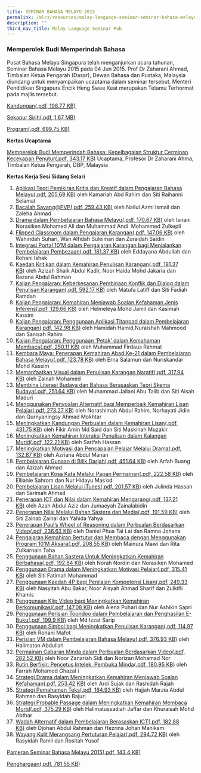 ```yaml
---
title: SEMINAR BAHASA MELAYU 2015
permalink: /mlcs/resources/malay-language-seminar-seminar-bahasa-melayu-publications/seminar-bahasa-melayu-2015/
description: ""
third_nav_title: Malay Language Seminar Pub
---
```

### Memperolek Budi Memperindah Bahasa

Pusat Bahasa Melayu Singapura telah menganjurkan acara tahunan, Seminar Bahasa Melayu 2015 pada 04 Jun 2015. Prof Dr Zaharani Ahmad, Timbalan Ketua Pengarah (Dasar), Dewan Bahasa dan Pustaka, Malaysia diundang untuk menyampaikan ucaptama dalam seminar tersebut. Menteri Pendidikan Singapura Encik Heng Swee Keat merupakan Tetamu Terhormat pada majlis tersebut.

[Kandungan(.pdf, 198.77 KB)](/files/ml_seminar_content-2015.pdf)

[Sekapur Sirih(.pdf, 1.67 MB)](/files/sekapur_sirih-2015.pdf)

[Program(.pdf, 699.75 KB)](/files/ml_seminar_program-2015.pdf)

  
**Kertas Ucaptama**

[Memperelok Budi Memperindah Bahasa: Kepelbagaian Struktur Cerminan Kecekapan Penutur(.pdf, 343.17 KB)](/files/kertas-ucaptama-2015.pdf) 
Ucaptama, Profesor Dr Zaharani Ahma, Timbalan Ketua Pengarah, DBP, Malaysia

**Kertas Kerja Sesi Sidang Selari**

1.  [Aplikasi Teori Pemikiran Kritis dan Kreatif dalam Pengajaran Bahasa Melayu(.pdf, 205.69 KB)](/files/1_seminarpapers.pdf) oleh Kamariah Abd Rahim dan Siti Raihanni Selamat
2.  [Bacalah Sayang@PVP(.pdf, 259.43 KB)](/files/2_seminarpapers.pdf) oleh Nailul Azmi Ismail dan Zaleha Ahmad
3.  [Drama dalam Pembelajaran Bahasa Melayu(.pdf, 170.67 KB)](/files/3_seminarpapers.pdf) oleh Isnani Norasiken Mohamed Ali dan Muhammad Andi  Mohammed Zulkepli
4.  [Flipped Classroom dalam Pengajaran Karangan(.pdf, 147.06 KB)](/files/4_seminarpapers.pdf) oleh Wahindah Suhari, Wan Alfidah Suleiman dan Zuraidah Saidin
5.  [Integrasi Portal 10’M dalam Pengajaran Karangan bagi Menjalankan Pembelajaran Pembezaan(.pdf, 181.37 KB)](/files/5_seminarpapers.pdf) oleh Eddayana Abdullah dan Rohani Ishak
6.  [Kaedah Kritikan dalam Kemahiran Penulisan Karangan(.pdf, 181.37 KB)](/files/6_seminarpapers.pdf) oleh Azizah Shaik Abdul Kadir, Noor Haida Mohd Jakaria dan Razana Abdul Rahman
7.  [Kajian Pengajaran: Keberkesanan Pembinaan Konflik dan Dialog dalam Penulisan Karangan(.pdf, 592.17 KB)](/files/7_seminarpapers.pdf) oleh Matufa Latiff dan Siti Fadiah Ramdan
8.  [Kajian Pengajaran: Kemahiran Menjawab Soalan Kefahaman Jenis Inferens(.pdf, 129.66 KB)](/files/8_seminarpapers.pdf) oleh Helmeleya Mohd Jamil dan Kasimah Kassim
9.  [Kajian Pengajaran: Penggunaan Aplikasi Titanpad dalam Pembelajaran Karangan(.pdf, 142.98 KB)](/files/9_seminarpapers.pdf) oleh Hamidah Hamid,Nuraishah Mahmood dan Sanisah Rahim
10.  [Kajian Pengajaran: Penggunaan ‘Petak’ dalam Kemahaman Membaca(.pdf, 250.11 KB)](/files/10_seminarpapers.pdf) oleh Muhammad Firdaus Rahmat
11.  [Kembara Maya: Penerapan Kemahiran Abad Ke-21 dalam Pembelajaran Bahasa Melayu(.pdf, 123.78 KB)](/files/11_seminarpapers.pdf) oleh Erna Salamun dan Nuriskandar Mohd Kassim
12.  [Memanfaatkan Visual dalam Penulisan Karangan Naratif(.pdf, 317.94 KB)](/files/12_seminarpapers.pdf) oleh Zainah Mohamed
13.  [Membina Literasi Budaya dan Bahasa Berasaskan Teori Skema Budaya(.pdf, 251.64 KB)](/files/13_seminarpapers.pdf) oleh Muhammad Jailani Abu Talib dan Siti Aisah Maduri
14.  [Menggunakan Penyoalan Alternatif bagi Memperbaik Kemahiran Lisan Pelajar(.pdf, 273.27 KB)](/files/14_seminarpapers.pdf) oleh Norashimah Abdul Rahim, Norhayati Jidin dan Qurnyaningsy Ahmad Mokhtar
15.  [Meningkatkan Kandungan Perbualan dalam Kemahiran Lisan(.pdf, 431.75 KB)](/files/15_seminarpapers.pdf) oleh Fikir Amin Md Said dan Siti Maskinah Muzakir
16.  [Meningkatkan Kemahiran Interaksi Penulisan dalam Kalangan Murid(.pdf, 122.21 KB)](/files/16_seminarpapers.pdf) oleh Sarifah Hassan
17.  [Meningkatkan Motivasi dan Pencapaian Pelajar Melalui Drama(.pdf, 132.87 KB)](/files/17_seminarpapers.pdf) oleh Azriana Abdul Manan
18.  [Pembelajaran Gunaan di Bilik Darjah(.pdf, 451.64 KB)](/files/18_seminarpapers.pdf) oleh Arfah Buang dan Azizah Ahmad
19.  [Pembelajaran Kosa Kata Melalui Papan Permainan(.pdf, 222.58 KB)](/files/19_seminarpapers.pdf) oleh Ellianie Sahrom dan Nur Hidayu Mas’od
20.  [Pembelajaran Lisan Melalui iTunes(.pdf, 201.57 KB)](/files/20_seminarpapers.pdf) oleh Julinda Hassan dan Sarimah Ahmad
21.  [Penerapan ICT dan Nilai dalam Kemahiran Mengarang(.pdf, 137.21 KB)](/files/21_seminarpapers.pdf) oleh Azah Abdul Aziz dan Jumaeyah Zainalabidin
22.  [Penerapan Nilai Melalui Bahan Sastera dan Media(.pdf, 191.59 KB)](/files/22_seminarpapers.pdf) oleh Siti Zainab Zainal dan Yahida Yahya
23.  [Penerapan Paul’s Wheel of Reasoning dalam Perbualan Berdasarkan Video(.pdf, 236.63 KB)](/files/23_seminarpapers.pdf) oleh Daniel Phua Tai Lai dan Ramna Johana
24.  [Pengajaran Kemahiran Bertutur dan Membaca dengan Menggunakan Program 10’M Aksara(.pdf, 208.55 KB)](/files/24_seminarpapers.pdf) oleh Mainura Mawi dan Rita Zulkarnain Taha  
25.  [Penggunaan Bahan Sastera Untuk Meningkatkan Kemahiran Berbahasa(.pdf, 192.84 KB)](/files/25_seminarpapers.pdf) oleh Norah Nordin dan Norasiken Mohamed
26.  [Penggunaan Drama dalam Meningkatkan Motivasi Pelajar(.pdf, 315.41 KB)](/files/26_seminarpapers.pdf) oleh Siti Fatimah Muhammad
27.  [Penggunaan Kaedah 4P bagi Penilaian Kompetensi Lisan(.pdf, 249.33 KB)](/files/27_seminarpapers.pdf) oleh Nasyitah Abu Bakar, Noor Aisyah Ahmad Sharif dan Zulkifli Khamis
28.  [Penggunaan Klip Video bagi Meningkatkan Kemahiran Berkomunikasi(.pdf, 147.08 KB)](https://academyofsingaporeteachers.moe.edu.sg/docs/librariesprovider6/ml-poetry-sg50/seminar-bahasa-melayu-2015/kertas-kerja-sesi-sidang-selari/28_seminarpapers.pdf?sfvrsn=f3b96aca_2 "Penggunaan Klip Video bagi Meningkatkan Kemahiran Berkomunikasi") oleh Alena Puhari dan Nur Ashikin Sapri
29.  [Penggunaan Perisian Toondoo dalam Pembelajaran dan Penghasilan E-Buku(.pdf, 199.9 KB)](https://academyofsingaporeteachers.moe.edu.sg/docs/librariesprovider6/ml-poetry-sg50/seminar-bahasa-melayu-2015/kertas-kerja-sesi-sidang-selari/29_seminarpapers.pdf?sfvrsn=e334c493_2 "Penggunaan Perisian Toondoo dalam Pembelajaran dan Penghasilan E-Buku") oleh Md Izzat Sarip
30.  [Penggunaan Simbol bagi Meningkatkan Penulisan Karangan(.pdf, 114.97 KB)](https://academyofsingaporeteachers.moe.edu.sg/docs/librariesprovider6/ml-poetry-sg50/seminar-bahasa-melayu-2015/kertas-kerja-sesi-sidang-selari/30_seminarpapers.pdf?sfvrsn=64c5e1d4_2 "Penggunaan Simbol bagi Meningkatkan Penulisan Karangan") oleh Rohani Mafot
31.  [Perisian VM dalam Pembelajaran Bahasa Melayu(.pdf, 376.93 KB)](https://academyofsingaporeteachers.moe.edu.sg/docs/librariesprovider6/ml-poetry-sg50/seminar-bahasa-melayu-2015/kertas-kerja-sesi-sidang-selari/31_seminarpapers.pdf?sfvrsn=1680a555_2 "Perisian VM dalam Pembelajaran Bahasa Melayu") oleh Halimaton Abdullah
32.  [Permainan Cabaran Minda dalam Perbualan Berdasarkan Video(.pdf, 282.52 KB)](https://academyofsingaporeteachers.moe.edu.sg/docs/librariesprovider6/ml-poetry-sg50/seminar-bahasa-melayu-2015/kertas-kerja-sesi-sidang-selari/32_seminarpapers.pdf?sfvrsn=2b73d890_2 "Permainan Cabaran Minda dalam Perbualan Berdasarkan Video") oleh Noor Zanariah Sidi dan Norizan Mohamad Nor
33.  [Rutin Berfikir: Pencetus Intelek, Pembuka Minda(.pdf, 180.95 KB)](https://academyofsingaporeteachers.moe.edu.sg/docs/librariesprovider6/ml-poetry-sg50/seminar-bahasa-melayu-2015/kertas-kerja-sesi-sidang-selari/33_seminarpapers.pdf?sfvrsn=7d5fec4d_2 "Rutin Berfikir: Pencetus Intelek, Pembuka Minda") oleh Farrah Mohamed Ghazal i
34.  [Strategi Drama dalam Meningkatkan Kemahiran Menjawab Soalan Kefahaman(.pdf, 253.42 KB)](https://academyofsingaporeteachers.moe.edu.sg/docs/librariesprovider6/ml-poetry-sg50/seminar-bahasa-melayu-2015/kertas-kerja-sesi-sidang-selari/34_seminarpapers.pdf?sfvrsn=ee537909_2 "Strategi Drama dalam Meningkatkan Kemahiran Menjawab Soalan Kefahaman") oleh Ardi Sujak dan Rashidah Rajah
35.  [Strategi Pemahaman Teks(.pdf, 164.93 KB)](https://academyofsingaporeteachers.moe.edu.sg/docs/librariesprovider6/ml-poetry-sg50/seminar-bahasa-melayu-2015/kertas-kerja-sesi-sidang-selari/35_seminarpapers.pdf?sfvrsn=c5d57bce_2 "Strategi Pemahaman Teks") oleh Hajjah Marzia Abdul Rahman dan Rasyidah Bajuri
36.  [Strategi Probable Passage dalam Meningkatkan Kemahiran Membaca Murid(.pdf, 375.29 KB)](https://academyofsingaporeteachers.moe.edu.sg/docs/librariesprovider6/ml-poetry-sg50/seminar-bahasa-melayu-2015/kertas-kerja-sesi-sidang-selari/36_seminarpapers.pdf?sfvrsn=c1163c7f_2 "Strategi Probable Passage dalam Meningkatkan Kemahiran Membaca Murid") oleh Halimatussadiah Jaffar dan Khuraisah Mohd Abthar
37.  [Wadah Alternatif dalam Pembelajaran Berasaskan ICT(.pdf, 182.88 KB)](https://academyofsingaporeteachers.moe.edu.sg/docs/librariesprovider6/ml-poetry-sg50/seminar-bahasa-melayu-2015/kertas-kerja-sesi-sidang-selari/37_seminarpapers.pdf?sfvrsn=f40388bb_2 "Wadah Alternatif dalam Pembelajaran Berasaskan ICT") oleh Djohan Abdul Rahman dan Hezrina Johan Manikam
38.  [Wayang Kulit Merangsang Pertuturan Pelajar(.pdf, 294.72 KB)](https://academyofsingaporeteachers.moe.edu.sg/docs/librariesprovider6/ml-poetry-sg50/seminar-bahasa-melayu-2015/kertas-kerja-sesi-sidang-selari/38_seminarpapers.pdf?sfvrsn=b06d1d6a_2 "Wayang Kulit Merangsang Pertuturan Pelajar") oleh Rasyidah Ramli dan Rositah Yusof

[Pameran Seminar Bahasa Melayu 2015(.pdf, 143.4 KB)](https://academyofsingaporeteachers.moe.edu.sg/docs/librariesprovider6/ml-poetry-sg50/seminar-bahasa-melayu-2015/pameran-seminar-bahasa-melayu-2015.pdf?sfvrsn=89b52064_2 "Pameran Seminar Bahasa Melayu 2015")

[Penghargaan(.pdf, 781.55 KB)](https://academyofsingaporeteachers.moe.edu.sg/docs/librariesprovider6/ml-poetry-sg50/seminar-bahasa-melayu-2015/penghargaan-2015.pdf?sfvrsn=d9bc032e_2 "Penghargaan")